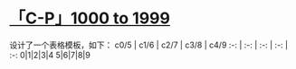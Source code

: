 # [「C-P」1000 to 1999](https://github.com/bingdu748/c_d-project/issues/6)

设计了一个表格模板，如下：
c0/5 | c1/6 | c2/7 | c3/8 | c4/9
 :-: |  :-: |  :-: |  :-: | :-:
0|1|2|3|4
5|6|7|8|9